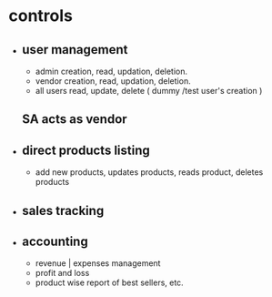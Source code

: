 # controls
- user management 
  -
  - admin creation, read, updation, deletion.
  - vendor creation, read, updation, deletion.
  - all users read, update, delete ( dummy /test user's creation )

  ## SA acts as vendor
- ## direct products listing
  - add new products, updates products, reads product, deletes products
- ## sales tracking
- ## accounting 
  - revenue | expenses management 
  - profit and loss
  - product wise report of best sellers, etc.

  